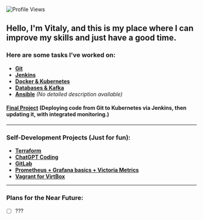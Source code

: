 ![Profile Views](https://komarev.com/ghpvc/?username=W1ckedS1ck&label=Views+Since+Dec2021&color=blue)

## Hello, I'm Vitaly, and this is my place where I can improve my skills and just have a good time.  
### Here are some tasks I've worked on:
- **[Git](https://github.com/W1ckedS1ck/material-design-template/tree/master/Week1WA)**  
- **[Jenkins](https://github.com/W1ckedS1ck/material-design-template/tree/master/Week2_CICD_tools)**  
- **[Docker & Kubernetes](https://github.com/W1ckedS1ck/python-app/tree/main/Week3_Docker_K8s)**  
- **[Databases & Kafka](https://github.com/W1ckedS1ck/DBandKafka)**  
- **[Ansible](https://github.com/W1ckedS1ck/Ansible/tree/main/ansible_VitaliK)** *(No detailed description available)*  

#### **[Final Project](https://github.com/W1ckedS1ck/python-app/tree/main/FinalProject)**  (Deploying code from Git to Kubernetes via Jenkins, then updating it, with integrated monitoring.)
---
### **Self-Development Projects (Just for fun):**
- **[Terraform](https://github.com/W1ckedS1ck/Terraform)**  
- **[ChatGPT Coding](https://github.com/W1ckedS1ck/ChatGPT_Prompting)**  
- **[GitLab](https://github.com/W1ckedS1ck/SelfPractice/tree/main/PlayWithGiltab)**  
- **[Prometheus + Grafana basics + Victoria Metrics](https://github.com/W1ckedS1ck/SelfPractice/tree/main/Prom%26grafanaInAWS)**  
- **[Vagrant for VirtBox](https://github.com/W1ckedS1ck/SelfPractice/tree/main/Vagrant)**
---
### **Plans for the Near Future:**
- [ ] ???
